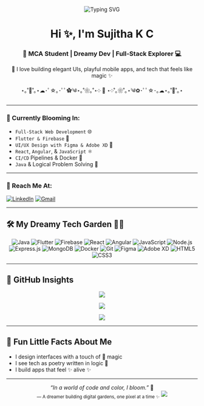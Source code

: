 <p align="center">
  <img src="https://readme-typing-svg.demolab.com?font=Fira+Code&weight=500&pause=1000&color=FFB6C1&center=true&vCenter=true&width=600&lines=Hi+%F0%9F%8C%88%2C+I'm+Sujitha+K+C!;MCA+Student+%7C+Dreamy+Dev+%7C+Full-Stack+Explorer;Building+tech+that+feels+like+magic+%E2%9C%A8" alt="Typing SVG" />
</p>

<h1 align="center">Hi ✨, I'm Sujitha K C</h1>
<h3 align="center">🌷 MCA Student | Dreamy Dev | Full-Stack Explorer 💻</h3>

<p align="center">
  🌸 I love building elegant UIs, playful mobile apps, and tech that feels like magic ✨  
</p>


<p align="center">⋆｡˚🦋˚｡⋆☁︎･ﾟ☆｡･ﾟﾟ✿༄⋆｡˚❀｡˚⋆༶ 🦋 ⋆༶˚｡❀˚｡⋆༄✿･ﾟﾟ☆･｡☁︎⋆｡˚🦋˚｡⋆</p>

---

### 🌼 Currently Blooming In:
- `Full-Stack Web Development` 🌐  
- `Flutter & Firebase` 📱  
- `UI/UX Design with Figma & Adobe XD` 🎨  
- `React`, `Angular`, & `JavaScript` ⚛️  
- `CI/CD` Pipelines & Docker 🐳  
- `Java` & Logical Problem Solving 🧩  

---

### 💌 Reach Me At:

[![LinkedIn](https://img.shields.io/badge/LinkedIn-2a2c3c?style=for-the-badge&logo=linkedin&logoColor=82b1ff)](https://www.linkedin.com/in/sujitha-k-c-0251811b9)
[![Gmail](https://img.shields.io/badge/Gmail-3a2222?style=for-the-badge&logo=gmail&logoColor=ff8a80)](mailto:sujithakanagarathinam@gmail.com)

---

## 🛠️ My Dreamy Tech Garden 🌸✨

<p align="center">

  <img src="https://img.shields.io/badge/Java-2c1a1d?style=for-the-badge&logo=openjdk&logoColor=f48fb1&labelColor=391d21" alt="Java" />
  <img src="https://img.shields.io/badge/Flutter-2a1c34?style=for-the-badge&logo=flutter&logoColor=82b1ff&labelColor=3c2b4e" alt="Flutter" />
  <img src="https://img.shields.io/badge/Firebase-2b1f14?style=for-the-badge&logo=firebase&logoColor=ffcc80&labelColor=3b2a1c" alt="Firebase" />
  <img src="https://img.shields.io/badge/React-1a1c2c?style=for-the-badge&logo=react&logoColor=80d8ff&labelColor=2a2d3f" alt="React" />
  <img src="https://img.shields.io/badge/Angular-2c1a1a?style=for-the-badge&logo=angular&logoColor=ff8a80&labelColor=3d2020" alt="Angular" />
  <img src="https://img.shields.io/badge/JavaScript-2a2a1a?style=for-the-badge&logo=javascript&logoColor=fff59d&labelColor=3c3c21" alt="JavaScript" />
  <img src="https://img.shields.io/badge/Node.js-1a2c1d?style=for-the-badge&logo=node.js&logoColor=b9f6ca&labelColor=2c3d2d" alt="Node.js" />
  <img src="https://img.shields.io/badge/Express.js-2c2c2c?style=for-the-badge&logo=express&logoColor=ffffff&labelColor=3d3d3d" alt="Express.js" />
  <img src="https://img.shields.io/badge/MongoDB-1a2c1f?style=for-the-badge&logo=mongodb&logoColor=a5d6a7&labelColor=2c3f2c" alt="MongoDB" />
  <img src="https://img.shields.io/badge/Docker-1a2634?style=for-the-badge&logo=docker&logoColor=81d4fa&labelColor=2b3b4e" alt="Docker" />
  <img src="https://img.shields.io/badge/Git-2c1a1a?style=for-the-badge&logo=git&logoColor=ff8a65&labelColor=3c2120" alt="Git" />
  <img src="https://img.shields.io/badge/Figma-2b1a2c?style=for-the-badge&logo=figma&logoColor=ea80fc&labelColor=3d2a3f" alt="Figma" />
  <img src="https://img.shields.io/badge/Adobe%20XD-2c1a2a?style=for-the-badge&logo=adobe-xd&logoColor=ff80ab&labelColor=3f202f" alt="Adobe XD" />
  <img src="https://img.shields.io/badge/HTML5-2c1f1a?style=for-the-badge&logo=html5&logoColor=ffab91&labelColor=3d2a20" alt="HTML5" />
  <img src="https://img.shields.io/badge/CSS3-1a1a2c?style=for-the-badge&logo=css3&logoColor=82b1ff&labelColor=2a2a3c" alt="CSS3" />

</p>

---

## 🌈 GitHub Insights

<p align="center">
  <img src="https://github-readme-stats.vercel.app/api?username=SujithaKC&show_icons=true&theme=rose_pine&border_radius=15&hide_title=true" />
</p>

<p align="center">
  <img src="https://github-readme-stats.vercel.app/api/top-langs/?username=SujithaKC&layout=compact&theme=rose_pine&langs_count=6" />
</p>

<p align="center">
  <img src="https://github-readme-streak-stats.herokuapp.com/?user=SujithaKC&theme=rose_pine&hide_border=false&date_format=M%20j%5B%2C%20Y%5D" />
</p>

---

## 💖 Fun Little Facts About Me
- I design interfaces with a touch of 🌸 magic  
- I see tech as poetry written in logic 💌  
- I build apps that feel ✨ alive ✨  

---

<p align="center">
  <i>“In a world of code and color, I bloom.”</i> 🌷<br>
  <sub>— A dreamer building digital gardens, one pixel at a time ✨</sub>
  <img src="https://capsule-render.vercel.app/api?type=waving&color=0:ff8a80,100:ea80fc&height=100&section=footer&text=✧･ﾟ:+*+✧･ﾟ:+🌈+Thank+you+for+visiting!+*:･ﾟ✧+:*･ﾟ✧&fontColor=ffffff&fontSize=24"/>
</p>

